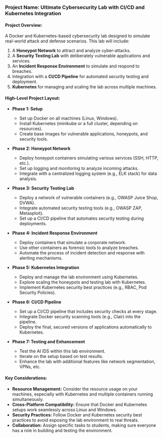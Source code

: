 ### **Project Name:** **Ultimate Cybersecurity Lab with CI/CD and Kubernetes Integration**

#### **Project Overview:**

A Docker and Kubernetes-based cybersecurity lab designed to simulate real-world attack and defense scenarios. This lab will include:

1. A **Honeypot Network** to attract and analyze cyber-attacks.
2. A **Security Testing Lab** with deliberately vulnerable applications and services.
3. An **Incident Response Environment** to simulate and respond to breaches.
4. Integration with a **CI/CD Pipeline** for automated security testing and deployment.
5. **Kubernetes** for managing and scaling the lab across multiple machines.

#### **High-Level Project Layout:**

- **Phase 1: Setup**
    
    - Set up Docker on all machines (Linux, Windows).
    - Install Kubernetes (minikube or a full cluster, depending on resources).
    - Create base images for vulnerable applications, honeypots, and security tools.
- **Phase 2: Honeypot Network**
    
    - Deploy honeypot containers simulating various services (SSH, HTTP, etc.).
    - Set up logging and monitoring to analyze incoming attacks.
    - Integrate with a centralized logging system (e.g., ELK stack) for data analysis.
- **Phase 3: Security Testing Lab**
    
    - Deploy a network of vulnerable containers (e.g., OWASP Juice Shop, DVWA).
    - Integrate automated security testing tools (e.g., OWASP ZAP, Metasploit).
    - Set up a CI/CD pipeline that automates security testing during deployments.
- **Phase 4: Incident Response Environment**
    
    - Deploy containers that simulate a corporate network.
    - Use other containers as forensic tools to analyze breaches.
    - Automate the process of incident detection and response with alerting mechanisms.
- **Phase 5: Kubernetes Integration**
    
    - Deploy and manage the lab environment using Kubernetes.
    - Explore scaling the honeypots and testing lab with Kubernetes.
    - Implement Kubernetes security best practices (e.g., RBAC, Pod Security Policies).
- **Phase 6: CI/CD Pipeline**
    
    - Set up a CI/CD pipeline that includes security checks at every stage.
    - Integrate Docker security scanning tools (e.g., Clair) into the pipeline.
    - Deploy the final, secured versions of applications automatically to Kubernetes.
- **Phase 7: Testing and Enhancement**
    
    - Test the AI IDS within this lab environment.
    - Iterate on the setup based on test results.
    - Enhance the lab with additional features like network segmentation, VPNs, etc.

#### **Key Considerations:**

- **Resource Management:** Consider the resource usage on your machines, especially with Kubernetes and multiple containers running simultaneously.
- **Cross-Platform Compatibility:** Ensure that Docker and Kubernetes setups work seamlessly across Linux and Windows.
- **Security Practices:** Follow Docker and Kubernetes security best practices to avoid exposing the lab environment to real threats.
- **Collaboration:** Assign specific tasks to students, making sure everyone has a role in building and testing the environment.